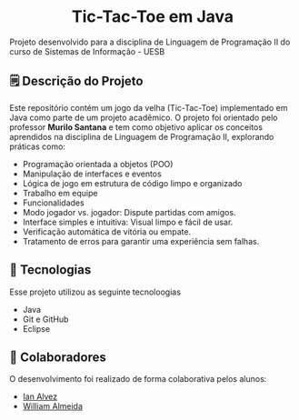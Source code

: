 <h1 align="center"> Tic-Tac-Toe em Java </h1>

<p>
  Projeto desenvolvido para a disciplina de Linguagem de Programação II do curso de Sistemas de Informação - UESB
</p>

<h2> 🗒️ Descrição do Projeto </h2>

<p>
	Este repositório contém um jogo da velha (Tic-Tac-Toe) implementado em Java como parte de um projeto acadêmico. O projeto foi orientado pelo professor <strong>Murilo Santana</strong> e tem como objetivo aplicar os conceitos aprendidos na disciplina de Linguagem de Programação II, explorando práticas como:
</p>

- Programação orientada a objetos (POO)
- Manipulação de interfaces e eventos
- Lógica de jogo em estrutura de código limpo e organizado
- Trabalho em equipe
- Funcionalidades
- Modo jogador vs. jogador: Dispute partidas com amigos.
- Interface simples e intuitiva: Visual limpo e fácil de usar.
- Verificação automática de vitória ou empate.
- Tratamento de erros para garantir uma experiência sem falhas.

<h2> 🤖 Tecnologias </h2>

<p> Esse projeto utilizou as seguinte tecnoloogias </p>

 - Java
 - Git e GitHub
 - Eclipse

<h2> 👥 Colaboradores </h2>

<p>
	O desenvolvimento foi realizado de forma colaborativa pelos alunos:
</p>

- <a href="https://github.com/IanAlvesBezerra">Ian Alvez</a>
- <a href="https://github.com/willalmeid">William Almeida</a>
